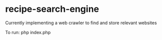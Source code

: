 # recipe-search-engine

Currently implementing a web crawler to find and store relevant websites

To run: php index.php

